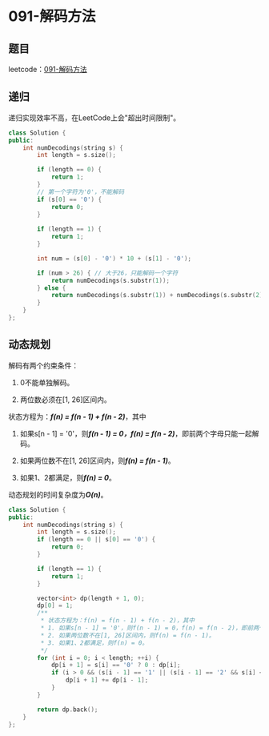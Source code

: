 # 091-解码方法

## 题目

leetcode：[091-解码方法](https://leetcode-cn.com/problems/decode-ways/)

## 递归

递归实现效率不高，在LeetCode上会"超出时间限制"。

```c++
class Solution {
public:
    int numDecodings(string s) {
        int length = s.size();

        if (length == 0) {
            return 1;
        } 
        // 第一个字符为'0'，不能解码
        if (s[0] == '0') { 
            return 0;
        }
        
        if (length == 1) {
            return 1;
        } 

        int num = (s[0] - '0') * 10 + (s[1] - '0');

        if (num > 26) { // 大于26，只能解码一个字符
            return numDecodings(s.substr(1)); 
        } else {
            return numDecodings(s.substr(1)) + numDecodings(s.substr(2));
        }
    }
};
```

## 动态规划

解码有两个约束条件：

1. 0不能单独解码。

2. 两位数必须在[1, 26]区间内。

状态方程为：***f(n) = f(n - 1) + f(n - 2)***，其中

1. 如果s[n - 1] = '0'，则***f(n - 1) = 0，f(n) = f(n - 2)***，即前两个字母只能一起解码。

2. 如果两位数不在[1, 26]区间内，则***f(n) = f(n - 1)***。
3. 如果1、2都满足，则***f(n) = 0***。

动态规划的时间复杂度为***O(n)***。

```c++
class Solution {
public:
    int numDecodings(string s) {
        int length = s.size();
        if (length == 0 || s[0] == '0') {
            return 0;
        }

        if (length == 1) {
            return 1;
        }

        vector<int> dp(length + 1, 0);
        dp[0] = 1;
        /**
         * 状态方程为：f(n) = f(n - 1) + f(n - 2)，其中
         * 1. 如果s[n - 1] = '0'，则f(n - 1) = 0，f(n) = f(n - 2)，即前两个字母只能一起解码。
         * 2. 如果两位数不在[1, 26]区间内，则f(n) = f(n - 1)。
         * 3. 如果1、2都满足，则f(n) = 0。
         */
        for (int i = 0; i < length; ++i) {
            dp[i + 1] = s[i] == '0' ? 0 : dp[i];
            if (i > 0 && (s[i - 1] == '1' || (s[i - 1] == '2' && s[i] <= '6'))) {
                dp[i + 1] += dp[i - 1];
            }
        }

        return dp.back();
    }
};
```

